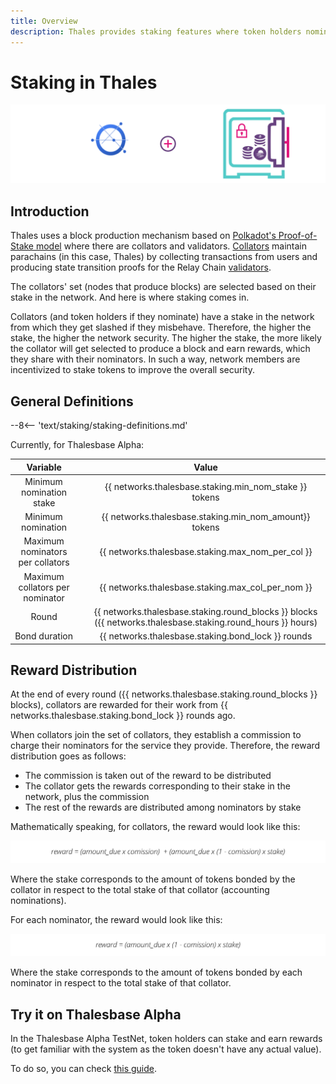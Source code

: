 ```yaml
---
title: Overview
description: Thales provides staking features where token holders nominate collators with their tokens and earn rewards
---
```


# Staking in Thales

![Staking Thales Banner](/images/staking/staking-overview-banner.png)

## Introduction

Thales uses a block production mechanism based on [Polkadot's Proof-of-Stake model](https://wiki.polkadot.network/docs/en/learn-consensus) where there are collators and validators. [Collators](https://wiki.polkadot.network/docs/en/learn-collator) maintain parachains (in this case, Thales) by collecting transactions from users and producing state transition proofs for the Relay Chain [validators](https://wiki.polkadot.network/docs/en/learn-validator).

The collators' set (nodes that produce blocks) are selected based on their stake in the network. And here is where staking comes in.

Collators (and token holders if they nominate) have a stake in the network from which they get slashed if they misbehave. Therefore, the higher the stake, the higher the network security. The higher the stake, the more likely the collator will get selected to produce a block and earn rewards, which they share with their nominators. In such a way, network members are incentivized to stake tokens to improve the overall security.

## General Definitions

--8<-- 'text/staking/staking-definitions.md'

Currently, for Thalesbase Alpha:

|             Variable             |     |                                                  Value                                                  |
| :------------------------------: | :-: | :-----------------------------------------------------------------------------------------------------: |
|     Minimum nomination stake     |     |                          {{ networks.thalesbase.staking.min_nom_stake }} tokens                           |
|        Minimum nomination        |     |                          {{ networks.thalesbase.staking.min_nom_amount}} tokens                           |
| Maximum nominators per collators |     |                             {{ networks.thalesbase.staking.max_nom_per_col }}                             |
| Maximum collators per nominator  |     |                             {{ networks.thalesbase.staking.max_col_per_nom }}                             |
|              Round               |     | {{ networks.thalesbase.staking.round_blocks }} blocks ({{ networks.thalesbase.staking.round_hours }} hours) |
|          Bond duration           |     |                            {{ networks.thalesbase.staking.bond_lock }} rounds                             |

## Reward Distribution

At the end of every round ({{ networks.thalesbase.staking.round_blocks }} blocks), collators are rewarded for their work from {{ networks.thalesbase.staking.bond_lock }} rounds ago.

When collators join the set of collators, they establish a commission to charge their nominators for the service they provide. Therefore, the reward distribution goes as follows:

 - The commission is taken out of the reward to be distributed
 - The collator gets the rewards corresponding to their stake in the network, plus the commission
 - The rest of the rewards are distributed among nominators by stake

Mathematically speaking, for collators, the reward would look like this:

![Staking Collator Reward](/images/staking/staking-overview-1.png)

Where the stake corresponds to the amount of tokens bonded by the collator in respect to the total stake of that collator (accounting nominations).

For each nominator, the reward would look like this:

![Staking Nominator Reward](/images/staking/staking-overview-2.png)

Where the stake corresponds to the amount of tokens bonded by each nominator in respect to the total stake of that collator.

## Try it on Thalesbase Alpha

In the Thalesbase Alpha TestNet, token holders can stake and earn rewards (to get familiar with the system as the token doesn't have any actual value).

To do so, you can check [this guide](/staking/stake/).

